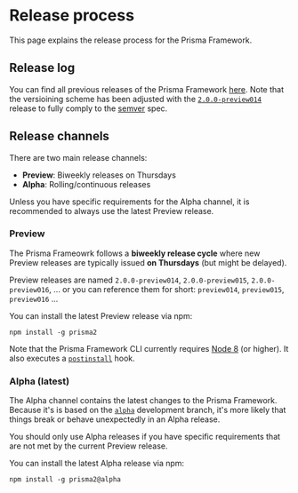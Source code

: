 # Release process

This page explains the release process for the Prisma Framework.

## Release log

You can find all previous releases of the Prisma Framework [here](https://github.com/prisma/prisma2/releases). Note that the versioining scheme has been adjusted with the [`2.0.0-preview014`](https://github.com/prisma/prisma2/releases/tag/2.0.0-preview014) release to fully comply to the [semver](https://semver.org/) spec.

## Release channels

There are two main release channels:

- **Preview**: Biweekly releases on Thursdays
- **Alpha**: Rolling/continuous releases

Unless you have specific requirements for the Alpha channel, it is recommended to always use the latest Preview release.

### Preview

The Prisma Frameowrk follows a **biweekly release cycle** where new Preview releases are typically issued **on Thursdays** (but might be delayed). 

Preview releases are named `2.0.0-preview014`, `2.0.0-preview015`, `2.0.0-preview016`, ... or you can reference them for short: `preview014`, `preview015`, `preview016` ...

You can install the latest Preview release via npm:

```
npm install -g prisma2
```

Note that the Prisma Framework CLI currently requires [Node 8](https://nodejs.org/en/download/releases/) (or higher). It also executes a [`postinstall`](./prisma2-cli.md#the-postinstall-hook) hook.


### Alpha (latest)

The Alpha channel contains the latest changes to the Prisma Framework. Because it's is based on the [`alpha`](https://github.com/prisma/prisma2/tree/alpha) development branch, it's more likely that things break or behave unexpectedly in an Alpha release.

You should only use Alpha releases if you have specific requirements that are not met by the current Preview release.

You can install the latest Alpha release via npm:

```
npm install -g prisma2@alpha
```
